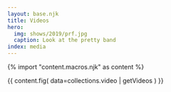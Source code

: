 ```yaml
---
layout: base.njk
title: Videos
hero:
  img: shows/2019/prf.jpg
  caption: Look at the pretty band
index: media
---
```


{% import "content.macros.njk" as content %}

{{ content.fig(
  data=collections.video | getVideos
) }}

